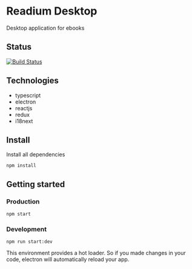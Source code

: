 # Readium Desktop

Desktop application for ebooks

## Status

[![Build Status](https://travis-ci.org/edrlab/readium-desktop.svg?branch=master)](https://travis-ci.org/edrlab/readium-desktop)

## Technologies

* typescript
* electron
* reactjs
* redux
* i18next

## Install

Install all dependencies

```
npm install
```

## Getting started

### Production

```
npm start
```

### Development

```
npm run start:dev
```

This environment provides a hot loader.
So if you made changes in your code, electron will automatically reload
your app.

